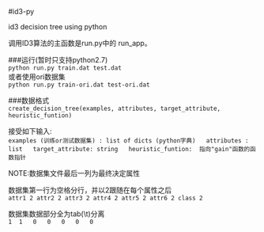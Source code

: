 #id3-py

id3 decision tree using python

调用ID3算法的主函数是run.py中的 run_app。

###运行(暂时只支持python2.7)  
`python run.py train.dat test.dat`  
或者使用ori数据集  
`python run.py train-ori.dat test-ori.dat`


###数据格式  
`create_decision_tree(examples, attributes, target_attribute, heuristic_funtion)`

接受如下输入:  
`
examples (训练or测试数据集) : list of dicts (python字典)  
attributes : list  
target_attribute: string  
heuristic_funtion:  指向"gain"函数的函数指针  
`

NOTE:数据集文件最后一列为最终决定属性

数据集第一行为空格分行，并以2跟随在每个属性之后  
`attr1 2 attr2 2 attr3 2 attr4 2 attr5 2 attr6 2 class 2`

数据集数据部分全为tab(\t)分离  
`1	1	0	0	0	0	0`

